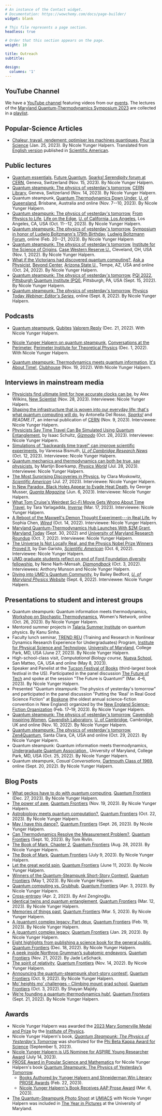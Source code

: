 ```yaml
---
# An instance of the Contact widget.
# Documentation: https://wowchemy.com/docs/page-builder/
widget: blank

# This file represents a page section.
headless: true

# Order that this section appears on the page.
weight: 10

title: Outreach
subtitle:

design:
  columns: '1'
---
```

## YouTube Channel

We have a [YouTube channel](https://www.youtube.com/@MarylandQTD) featuring videos from our [events](../event/). The lectures of the [Maryland Quantum-Thermodynamics Symposium 2023](https://qtd-hub.umd.edu/event/symposium-2023/) are collected in a [playlist](https://www.youtube.com/playlist?list=PLpSxWmTiKkRUyCuLangnSY_nCDAbkNEdy). 
<!-- - Santiago Hernández Gómez - [An Experimental Toolbox for Quantum Thermodynamics](https://www.youtube.com/watch?v=ErdCxE9g04A)
- Dvira Segal - [The Quantum Absorption Refrigerator as a Case Study in Quantum Thermodynamics](https://www.youtube.com/watch?v=vaD96u3WDOE)
- Mark Raizen - [Controlling and Cooling of Atoms using Photon Entropy](https://www.youtube.com/watch?v=6nDngKrs48k)
- Sean Carroll - [Philosophical Issues in Quantum Thermodynamics](https://www.youtube.com/watch?v=x9COqqqsFtc) -->

## Popular-Science Articles

- [Chaleur, travail, rendement: optimiser les machines quantiques](https://www.pourlascience.fr/sd/technologie/chaleur-travail-rendement-optimiser-les-machines-quantiques-24645.php), [Pour la Science](https://www.pourlascience.fr/) (Jan. 25, 2023). By Nicole Yunger Halpern. Translated from [English version](https://www.scientificamerican.com/article/quantum-steampunk-19th-century-science-meets-technology-of-today/) published in [Scientific American](https://www.scientificamerican.com/).

## Public lectures
- [Quantum essentials](https://home.cern/news/news/knowledge-sharing/heard-about-quantum-technology-now-its-time-understand-it), [Future Quantum](https://indico.cern.ch/event/1330125/), [Sparks! Serendipity forum at CERN](https://sparks.cern), Geneva, Switzerland (Nov. 15, 2023). By Nicole Yunger Halpern.
- [Quantum steampunk: The physics of yesterday's tomorrow](https://indico.cern.ch/event/1327257/), [CERN Library](https://home.cern/news/announcement/cern/cern-library-book-presentations-november), Geneva, Switzerland (Nov. 14, 2023). By Nicole Yunger Halpern.
- Quantum steampunk, [Quantum Thermodynamics Down Under](https://qtdownunder2023.com), [U. of Queensland](https://uq.edu.au), Brisbane, Australia and online (Nov. 7--10, 2023). By Nicole Yunger Halpern.
- [Quantum steampunk: The physics of yesterday's tomorrow](https://www.youtube.com/watch?v=mgnTfnnSrjM), [From Physics to Life](https://www.surrey.ac.uk/events/20231012-physics-life), [Life on the Edge](https://www.templeton.org/grant/life-on-the-edge-quantum-thermodynamics-quantum-biology-and-the-arrow-of-time), [U. of California, Los Angeles](https://www.ucla.edu), Los Angeles, CA, USA (Oct. 11--12, 2023). By Nicole Yunger Halpern.
- [Quantum steampunk: The physics of yesterday's tomorrow](https://youtu.be/V3cQVWR1P5w), [Symposium in honor of Ludwig Boltzmann's 179th Birthday](https://www.boltzmann.com/2023/01/ludwig-boltzmann-forum-20-feb-2023/), [Ludwig Boltzmann Forum](https://www.boltzmann.com/forum/), online (Feb. 20--21, 2023). By Nicole Yunger Halpern
- [Quantum steampunk: The physics of yesterday's tomorrow](https://youtu.be/pa7c3l1--7E), [Institute for the Science of Origins](https://origins.case.edu), [Case Western Reserve U.](https://case.edu), Cleveland, OH, USA (Nov. 1, 2022). By Nicole Yunger Halpern.
- [What if the Victorians had discovered quantum computing?](https://www.youtube.com/watch?v=kBNaqFF-lnI), [Ask a Physicist](\href{https://asuevents.asu.edu/content/ask-physicist-what-if-victorians-had-discovered-quantum-computing?eventDate=2022-10-24T18\%3A00), [Beyond Center](https://beyond.asu.edu), [Arizona State U.,](https://www.asu.edu) Tempe, AZ, USA and online (Oct. 24, 2022). By Nicole Yunger Halpern.
- [Quantum steampunk: The physics of yesterday's tomorrow](https://youtu.be/4trC1FEFbjo),   [PQI 2022](https://www.pqi.org/events/pqi2022), [Pittsburgh Quantum Institute (PQI)](https://www.pqi.org), Pittsburgh, PA, USA (Sept. 15, 2022). By Nicole Yunger Halpern.
- [Quantum steampunk: The physics of yesterday's tomorrow](https://event.on24.com/wcc/r/3863571/654CBB543F41A568EE099884563F6E72?partnerref=Nicole), [Physics Today *Webinar: Editor's Series*](https://physicstoday.scitation.org/pto/info/resources/webinars), online (Sept. 8, 2022). By Nicole Yunger Halpern. 

## Podcasts

- [Quantum steampunk](https://www.youtube.com/watch?v=_h7afJ1S-iA), [Qubites](https://valoremreply.com/post/qubites-quantum-steampunk)
[Valorem Reply](https://valoremreply.com) (Dec. 21, 2022). With Nicole Yunger Halpern.
      
- [Nicole Yunger Halpern on quantum steampunk](https://conversationsattheperimeter.podbean.com/e/nicole-yunger-halpern-on-quantum-steampunk/), [Conversations at the Perimeter](https://conversationsattheperimeter.podbean.com), [Perimeter Institute for Theoretical Physics](https://perimeterinstitute.ca) (Dec. 1, 2022). With Nicole Yunger Halpern.
- [Quantum steampunk: Thermodynamics meets quantum information](https://www.clubhouse.com/room/M4AGW6eR?utm_campaign=QrYlUVt_ZoGyiI6IVFgGaA-461626&utm_medium=ch_invite), [It's About Time!](https://itsabouttime.club), [Clubhouse](https://www.clubhouse.com) (Nov. 19, 2022). With Nicole Yunger Halpern.



## Interviews in mainstream media
- [Physicists find ultimate limit for how accurate clocks can be](https://www.newscientist.com/article/2405140-physicists-find-ultimate-limit-for-how-accurate-clocks-can-be/), by Alex Wilkins, [New Scientist](https://www.newscientist.com) (Nov. 28, 2023). Interviewee: Nicole Yunger Halpern.
- [Shaping the infrastructure that is woven into our everyday life: that's what quantum computing will do](https://sparks.cern/halpern-nicole), by Antonella Del Rosso, [*Sparks!*](https://sparks.cern) and *README.IT*, an internal publication of [CERN](https://home.cern) (Nov. 9, 2023). Interviewee: Nicole Yunger Halpern.
- [Physicists Say Time Travel Can Be Simulated Using Quantum Entanglement](https://gizmodo.com/simulated-time-travel-quantum-entanglement-physics-1850959081), by Isaac Schultz, [*Gizmodo*](https://gizmodo.com) (Oct. 28, 2023). Interviewee: Nicole Yunger Halpern.
- [Simulations of "backwards time travel" can improve scientific experiments](https://www.cam.ac.uk/research/news/simulations-of-backwards-time-travel-can-improve-scientific-experiments), by Vanessa Bismuth, [*U. of Cambridge Research News*](https://www.cam.ac.uk/research/news/) (Oct. 12, 2023). Interviewee: Nicole Yunger Halpern.
- [Quantum mechanics and thermodynamics can both be true, say physicists](https://physicsworld.com/a/quantum-mechanics-and-thermodynamics-can-both-be-true-say-physicists/), by Martijn Boerkamp, [*Physics World*](https://physicsworld.com) (Jul. 28, 2023). Interviewee: Nicole Yunger Halpern.
- [The Most Surprising Discoveries in Physics](https://www.scientificamerican.com/article/the-most-surprising-discoveries-in-physics/), by Clara Moskowitz, [*Scientific American*](https://www.scientificamerican.com) (Jul. 27, 2023). Interviewee: Nicole Yunger Halpern.
- [In New Paradox, Black Holes Appear to Evade Heat Death](https://www.quantamagazine.org/in-new-paradox-black-holes-appear-to-evade-heat-death-20230606/), by George Musser, [*Quanta Magazine*](https://www.quantamagazine.org) (Jun. 6, 2023). Interviewee: Nicole Yunger Halpern.
- [What Tom Cruise's Weirdest Sci-Fi Movie Gets Wrong About Time Travel](https://www.inverse.com/science/reel-science-edge-of-tomorrow), by Tara Yarlagadda, [*Inverse*](https://www.inverse.com) (Mar. 17, 2023). Interviewee: Nicole Yunger Halpern.
- [A Reboot of the Maxwell's Demon Thought Experiment---in Real Life](https://www.wired.com/story/maxwells-demon-thought-experiment-reboot/), by Sophia Chen, [*Wired*](https://www.wired.com)  (Oct. 14, 2022). Interviewee: Nicole Yunger Halpern.
- [Maryland Quantum-Thermodynamics Hub Launches With $2M Grant](https://today.umd.edu/maryland-quantum-thermodynamics-hub-launches-with-2m-grant?utm_source=Publicate&utm_medium=URL&utm_content=...&utm_campaign=221007+-+WEB), [Maryland Today](https://today.umd.edu/) (Sept. 30, 2022) and [University of Maryland Research Roundup](https://publicate.it/p/d4PZK_usDQTI313423) (Oct. 7, 2022). Interviewee: Nicole Yunger Halpern.
- [The Universe Is Not Locally Real, and the Physics Nobel Prize Winners Proved It](https://www.scientificamerican.com/article/the-universe-is-not-locally-real-and-the-physics-nobel-prize-winners-proved-it/#), by Dan Garisto, [*Scientific American*](https://www.scientificamerican.com) (Oct. 6, 2022). Interviewee: Nicole Yunger Halpern.
- [UMD graduate students reflect on end of Ford Foundation diversity fellowship](https://dbknews.com/2022/10/03/end-ford-foundation-diversity-fellowship/), by Nene Narh-Mensah, [*Diamondback*](https://dbknews.com) (Oct. 3, 2022). Interviewees: Anthony Munson and Nicole Yunger Halpern.
- [Diving into UMD's Quantum Community](https://umdphysics.umd.edu/about-us/news/department-news/1780-ugrad-f22.html), by Bailey Bedford, [*U. of Maryland Physics Website*](https://umdphysics.umd.edu) (Sept. 6, 2022). Interviewee: Nicole Yunger Halpern.


## Presentations to student and interest groups
- Quantum steampunk: Quantum information meets thermodynamics, [Workshop on Stochastic Thermodynamics](https://indico.ictp.it/event/10171), Women's Network, online (Oct. 26, 2023). By Nicole Yunger Halpern.
- Mentored summer projects in [Talaria Summer Institute](https://talariasummerinstitute.org/) on quantum physics. By Kanu Sinha.
- Faculty lunch seminar, [TREND REU](https://trend.umd.edu) (Training and Research in Nonlinear Dynamics Research Experience for Undergraduates) Program, [Institute for Physical Science and Technology](https://ipst.umd.edu), [University of Maryland](https://umd.edu), College Park, MD, USA (June 27, 2023). By Nicole Yunger Halpern.
- High-school-class visit, *Computational Biology course,* [Nueva School](https://www.nuevaschool.org), San Matteo, CA, USA and online (May 8, 2023).
- Speaker and Panelist at the [Tucson Festival of Books](https://tucsonfestivalofbooks.org) (third-largest book festival in the US). Participated in the panel discussion [The Future of Tech](https://tucsonfestivalofbooks.org/?id=67) and spoke at the session "The Future is Quantum!" (Mar. 4–6, 2023). By Nicole Yunger Halpern.
- Presented "Quantum steampunk: The physics of yesterday's tomorrow" and participated in the panel discussion "Putting the 'Real' in Real Good Science Fiction" at [Boskone](https://boskone.org) (the oldest annual science-fiction convention in New England) organized by the [New England Science-Fiction Organization](https://www.nesfa.or) (Feb. 17–19, 2023). By Nicole Yunger Halpern.
- [Quantum steampunk: The physics of yesterday's tomorrow](https://www.cavendishinspiringwomxn.co.uk/event-info/quantum-steampunk-the-physics-of-yesterdays-tomorrow-nicole-yunger-halpern), [Cavendish Inspiring Women](https://www.cavendishinspiringwomxn.co.uk), [Cavendish Laboratory](https://www.phy.cam.ac.uk), [U. of Cambridge](https://www.cam.ac.uk), Cambridge, UK and online (Nov. 10, 2022). By Nicole Yunger Halpern.
- [Quantum steampunk: The physics of yesterday's tomorrow](https://www.eventbrite.com/e/quantum-steampunk-the-physics-of-yesterdays-tomorrow-tickets-447530073497), [Zen4Quantum](https://www.meetup.com/zen4quantum/), Santa Clara, CA, USA and online (Oct. 29, 2022). By Nicole Yunger Halpern.
- Quantum steampunk: Quantum information meets thermodynamics, [Undergraduate Quantum Association,](https://umdphysics.umd.edu/academics/ugrad-student-opportunities/undergraduate-quantum-association.html), University of Maryland, College Park, MD, USA (Oct. 25, 2022). By Nicole Yunger Halpern.
- Quantum steampunk, *Casual Conversations*, [Dartmouth Class of 1969](https://www.dartmouth69.org), online (Sept. 20, 2022). By Nicole Yunger Halpern.

## Blog Posts
- [What geckos have to do with quantum computing](https://quantumfrontiers.com/2023/12/27/what-geckos-have-to-do-with-quantum-computing/), [Quantum Frontiers](https://quantumfrontiers.com) (Dec. 27, 2023). By Nicole Yunger Halpern.
- [The power of awe](https://quantumfrontiers.com/2023/11/19/the-power-of-awe/), [Quantum Frontiers](https://quantumfrontiers.com) (Nov. 19, 2023). By Nicole Yunger Halpern.
- [Astrobiology meets quantum computation?](https://quantumfrontiers.com/2023/10/22/astrobiology-meets-quantum-computation/), [Quantum Frontiers](https://quantumfrontiers.com) (Oct. 22, 2023). By Nicole Yunger Halpern.
- [May I have this dance?](https://quantumfrontiers.com/2023/09/26/may-i-have-this-dance/), [Quantum Frontiers](https://quantumfrontiers.com) (Sept. 26, 2023). By Nicole Yunger Halpern.
- [Can Thermodynamics Resolve the Measurement Problem?](https://quantumfrontiers.com/2023/09/10/can-thermodynamics-resolve-the-measurement-problem/), [Quantum Frontiers](https://quantumfrontiers.com) (Sept. 10, 2023). By Tom Rivlin.
- [The Book of Mark, Chapter 2](https://quantumfrontiers.com/2023/08/28/the-book-of-mark-chapter-2/), [Quantum Frontiers](https://quantumfrontiers.com) (Aug. 28, 2023). By Nicole Yunger Halpern.
- [The Book of Mark](https://quantumfrontiers.com/2023/07/09/the-book-of-mark/), [Quantum Frontiers](https://quantumfrontiers.com) (July 9, 2023). By Nicole Yunger Halpern.
- [Let the great world spin](https://quantumfrontiers.com/2023/06/11/let-the-great-world-spin/), [Quantum Frontiers](https://quantumfrontiers.com) (June 11, 2023). By Nicole Yunger Halpern.
- [Winners of the Quantum-Steampunk Short-Story Contest!](https://quantumfrontiers.com/2023/05/01/winners-of-the-quantum-steampunk-short-story-contest/), [Quantum Frontiers](https://quantumfrontiers.com) (May 1, 2023). By Nicole Yunger Halpern.
- [Quantum computing vs. Grubhub](https://quantumfrontiers.com/2023/04/03/quantum-computing-vs-grubhub/), [Quantum Frontiers](https://quantumfrontiers.com) (Apr. 3, 2023). By Nicole Yunger Halpern.
- [Cross-entropy](https://anilzen.github.io/post/2023/cross-entropy/) (Apr. 2, 2023). By Anıl Zenginoğlu.
- [Identical twins and quantum entanglement](https://quantumfrontiers.com/2023/03/12/identical-twins-and-quantum-entanglement/), [Quantum Frontiers](https://quantumfrontiers.com) (Mar. 12, 2023). By Nicole Yunger Halpern.
- [Memories of things past](https://quantumfrontiers.com/2023/03/05/memories-of-things-past/), [Quantum Frontiers](https://quantumfrontiers.com) (Mar. 5, 2023). By Nicole Yunger Halpern.
- [A (quantum) complex legacy: Part deux](https://quantumfrontiers.com/2023/02/19/a-quantum-complex-legacy-part-deux/), [Quantum Frontiers](https://quantumfrontiers.com) (Feb. 19, 2023). By Nicole Yunger Halpern.
- [A (quantum) complex legacy](https://quantumfrontiers.com/2023/01/29/a-quantum-complex-legacy/), [Quantum Frontiers](https://quantumfrontiers.com) (Jan. 29, 2023). By Nicole Yunger Halpern.
- [Eight highlights from publishing a science book for the general public](https://quantumfrontiers.com/2022/12/18/eight-highlights-from-publishing-a-science-book-for-the-general-public/), [Quantum Frontiers](https://quantumfrontiers.com) (Dec. 18, 2022). By Nicole Yunger Halpern.
- [A peek inside Northrop Grumman’s subatomic endeavors](https://quantumfrontiers.com/2022/11/21/a-peek-inside-northrop-grummans-subatomic-endeavors/), [Quantum Frontiers](https://quantumfrontiers.com) (Nov. 21, 2022). By Jade LeSchack.
- [The spirit of relativity](https://quantumfrontiers.com/2022/11/13/the-spirit-of-relativity/), [Quantum Frontiers](https://quantumfrontiers.com) (Nov. 14, 2022). By Nicole Yunger Halpern.
- [Announcing the quantum-steampunk short-story contest!](https://quantumfrontiers.com/2022/10/09/announcing-the-quantum-steampunk-short-story-contest/), [Quantum Frontiers](https://quantumfrontiers.com) (Oct. 9, 2022). By Nicole Yunger Halpern.
- [Mo’ heights mo’ challenges – Climbing mount grad school](https://quantumfrontiers.com/2022/10/03/mo-heights-mo-challenges-climbing-mount-grad-school/), [Quantum Frontiers](https://quantumfrontiers.com) (Oct. 3, 2022). By Shayan Majidy. 
- [We’re founding a quantum-thermodynamics hub!](https://quantumfrontiers.com/2022/09/21/were-founding-a-quantum-thermodynamics-hub/), [Quantum Frontiers](https://quantumfrontiers.com/)  (Sept. 21, 2022). By Nicole Yunger Halpern.

## Awards
- Nicole Yunger Halpern was awarded the [2023 Mary Somerville Medal and Prize](https://www.iop.org/about/awards/2023-mary-somerville-medal-and-prize) by the [Institute of Physics](https://www.iop.org).
- Nicole Yunger Halpern's book, [_Quantum Steampunk: The Physics of Yesterday's Tomorrow_](https://quantumsteampunk.umiacs.io/book/) was shortlisted for the [Phi Beta Kappa Award for Science](https://www.pbk.org/2023ShortList) (September 5, 2023).
- [Nicole Yunger Halpern is US Nominee for ASPIRE Young Researcher Award](https://jqi.umd.edu/news/yunger-halpern-us-nominee-aspire-young-researcher-award) (July 14, 2023).
- [PROSE Award in Popular Science and Mathematics](https://publishers.org/news/association-of-american-publishers-announces-finalists-and-category-winners-for-2023-prose-awards/) for Nicole Yunger Halpern's book [Quantum Steampunk: The Physics of Yesterday’s Tomorrow](https://www.press.jhu.edu/books/title/12750/quantum-steampunk).
  - [Books Authored by Yunger Halpern and Shneiderman Win Literary PROSE Awards](https://www.umiacs.umd.edu/about-us/news/books-authored-yunger-halpern-and-shneiderman-win-literary-prose-awards) (Feb. 22, 2023).
  - [Nicole Yunger Halpern's Book Receives AAP Prose Award](https://jqi.umd.edu/news/yunger-halperns-book-receives-aap-prose-award) (Mar. 6, 2023).
- [The Quantum-Steampunk Photo Shoot](https://quantumfrontiers.com/2021/12/12/a-quantum-steampunk-photo-shoot/) at [UMIACS](https://www.umiacs.umd.edu) with Nicole Yunger Halpern was included in [The Year in Pictures](https://today.umd.edu/the-year-in-pictures-2022) at the University of Maryland.
